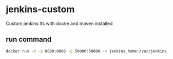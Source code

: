 # jenkins-custom
Custom jenkins lts with docke and maven installed

## run command
```bash
docker run -d -p 8080:8080 -p 50000:50000 -v jenkins_home:/var/jenkins_home -v /var/run/docker.sock:/var/run/docker.sock --name jenkins areisyus/jenkins-custom:latest
```
